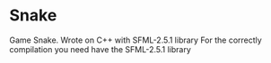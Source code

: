 # Snake
Game Snake. Wrote on C++ with SFML-2.5.1 library
For the correctly compilation you need have the SFML-2.5.1 library
